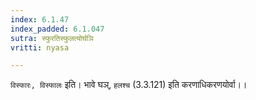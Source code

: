 ```yaml
---
index: 6.1.47
index_padded: 6.1.047
sutra: स्फुरतिस्फुलत्योर्घञि
vritti: nyasa

---
```

`विस्फारः, विस्फालः` इति। भावे घञ्, `हलश्च` (3.3.121) इति करणाधिकरणयोर्वा।।